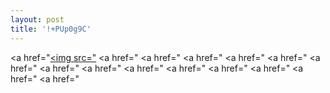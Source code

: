 ```yaml
---
layout: post
title: '!+PUp0g9C'
---
```


<p class="imglist">




<a href="<a href="https//pic.superbed.cn/item/5dadcb308b58bc7bf7702f0b.jpg" data-fancybox="images"><img src="<a href="https//pic.superbed.cn/item/5dadcb308b58bc7bf7702f0b.jpg" /></a>
<a href="<a href="https//pic.superbed.cn/item/5dadcb308b58bc7bf7702f0e.jpg" data-fancybox="images"><img src="" /></a>
<a href="<a href="https//pic.superbed.cn/item/5dadcb308b58bc7bf7702f10.jpg" data-fancybox="images"><img src="" /></a>
<a href="<a href="https//pic.superbed.cn/item/5dadcb308b58bc7bf7702f12.jpg" data-fancybox="images"><img src="" /></a>
<a href="<a href="https//pic.superbed.cn/item/5dadcb308b58bc7bf7702f14.jpg" data-fancybox="images"><img src="" /></a>
<a href="<a href="https//pic.superbed.cn/item/5dadcb308b58bc7bf7702f16.jpg" data-fancybox="images"><img src="" /></a>
<a href="<a href="https//pic.superbed.cn/item/5dadcb308b58bc7bf7702f1a.jpg" data-fancybox="images"><img src="" /></a>
<a href="<a href="https//pic.superbed.cn/item/5dadcb308b58bc7bf7702f1c.jpg" data-fancybox="images"><img src="" /></a>
<a href="<a href="https//pic.superbed.cn/item/5dadcb308b58bc7bf7702f1f.jpg" data-fancybox="images"><img src="" /></a>
<a href="<a href="https//pic.superbed.cn/item/5dadcb308b58bc7bf7702f21.jpg" data-fancybox="images"><img src="" /></a>
<a href="<a href="https//pic.superbed.cn/item/5dadcb308b58bc7bf7702f23.jpg" data-fancybox="images"><img src="" /></a>
<a href="<a href="https//pic.superbed.cn/item/5dadcb308b58bc7bf7702f25.jpg" data-fancybox="images"><img src="" /></a>
<a href="<a href="https//pic.superbed.cn/item/5dadcb308b58bc7bf7702f27.jpg" data-fancybox="images"><img src="" /></a>
<a href="<a href="https//pic.superbed.cn/item/5dadcb308b58bc7bf7702f29.jpg" data-fancybox="images"><img src="" /></a>
<a href="<a href="https//pic.superbed.cn/item/5dadcb308b58bc7bf7702f2b.jpg" data-fancybox="images"><img src="" /></a>








</p>